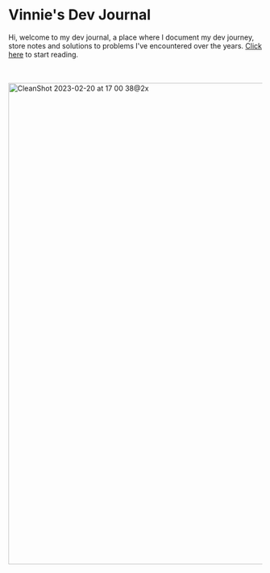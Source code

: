 # Vinnie's Dev Journal

Hi, welcome to my dev journal, a place where I document my dev journey, store notes and solutions to problems I've encountered over the years. [Click here](https://www.vnctptr.me/) to start reading.

<br>
<br>

<a href="https://www.vnctptr.me/">
  <img width="953" alt="CleanShot 2023-02-20 at 17 00 38@2x" src="https://user-images.githubusercontent.com/11582519/220221830-f43817b7-7b1b-4376-886a-8efe7a956818.png" />
</a>

